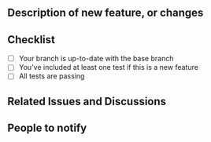 <!-- 
Use the following format for your Pull Request title:

{Issue ID}: {Description of change}
-->

## Description of new feature, or changes
<!-- What exactly does this PR do? -->

## Checklist

- [ ] Your branch is up-to-date with the base branch
- [ ] You've included at least one test if this is a new feature
- [ ] All tests are passing

## Related Issues and Discussions
<!-- Link related issues here to automatically close them when PR is merged -->
<!-- E.g. "Fixes #12" -->

## People to notify
<!-- Please @mention relevant people here: -->
